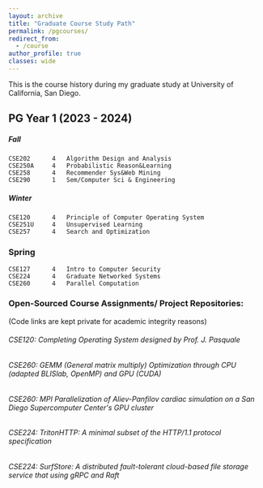 ```yaml
---
layout: archive
title: "Graduate Course Study Path"
permalink: /pgcourses/
redirect_from:
  - /course
author_profile: true
classes: wide
---
```


This is the course history during my graduate study at University of California, San Diego.

## PG Year 1 (2023 - 2024)

##### Fall

```angular2html
CSE202 	    4   Algorithm Design and Analysis
CSE250A     4   Probabilistic Reason&Learning
CSE258 	    4   Recommender Sys&Web Mining
CSE290 	    1   Sem/Computer Sci & Engineering
```

##### Winter

```angular2html
CSE120 	    4   Principle of Computer Operating System
CSE251U     4   Unsupervised Learning
CSE257 	    4   Search and Optimization
```

### Spring

```angular2html
CSE127 	    4   Intro to Computer Security
CSE224 	    4   Graduate Networked Systems
CSE260 	    4   Parallel Computation
```

### Open-Sourced Course Assignments/ Project Repositories:

(Code links are kept private for academic integrity reasons)

###### CSE120: Completing Operating System designed by Prof. J. Pasquale

###### CSE260: GEMM (General matrix multiply) Optimization through CPU (adapted BLISlab, OpenMP) and GPU (CUDA)

###### CSE260: MPI Parallelization of Aliev-Panfilov cardiac simulation on a San Diego Supercomputer Center's GPU cluster
 
###### CSE224: TritonHTTP: A minimal subset of the HTTP/1.1 protocol specification

###### CSE224: SurfStore: A distributed fault-tolerant cloud-based file storage service that using gRPC and Raft
